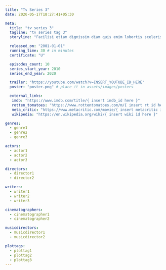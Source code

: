 ```yaml
---
title: "Tv Series 3"
date: 2020-05-17T18:27:41+05:30

meta:
  title: "tv series 3"
  tagline: "tv series tag 3"
  storyline: "Facilisi etiam dignissim diam quis enim lobortis scelerisque. Tristique senectus et netus et malesuada"

  released_on: "2001-01-01"
  running_time: 30 # in minutes
  certificate: "U"

  episodes_count: 10
  series_start_year: 2010
  series_end_year: 2020

  trailer: "https://youtube.com/watch?v=INSERT_YOUTUBE_ID_HERE"
  poster: "poster.png" # place it in assets/images/posters

  external_links:
   imdb: "https://www.imdb.com/title/{ insert imdb_id here }"
   rotten_tomatoes: "https://www.rottentomatoes.com/m/{ insert rt id here }"
   meta_critic: "https://www.metacritic.com/movie/{ insert metacritic id here }"
   wikipedia: "https://en.wikipedia.org/wiki/{ insert wiki id here }"

genres:
  - genre1
  - genre2
  - genre3

actors:
  - actor1
  - actor2
  - actor3

directors:
  - director1
  - director2

writers:
  - writer1
  - writer2
  - writer3

cinematographers:
  - cinematographer1
  - cinematographer2

musicdirectors:
  - musicdirector1
  - musicdirector2

plottags:
  - plottag1
  - plottag2
  - plottag3
---
```

